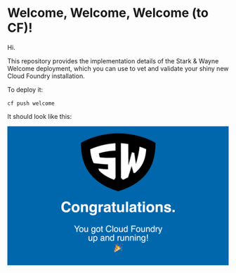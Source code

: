 Welcome, Welcome, Welcome (to CF)!
==================================

Hi.

This repository provides the implementation details of the Stark &
Wayne Welcome deployment, which you can use to vet and validate
your shiny new Cloud Foundry installation.

To deploy it:

    cf push welcome

It should look like this:

![Welcome to Cloud Foundry](screenshot.png)
